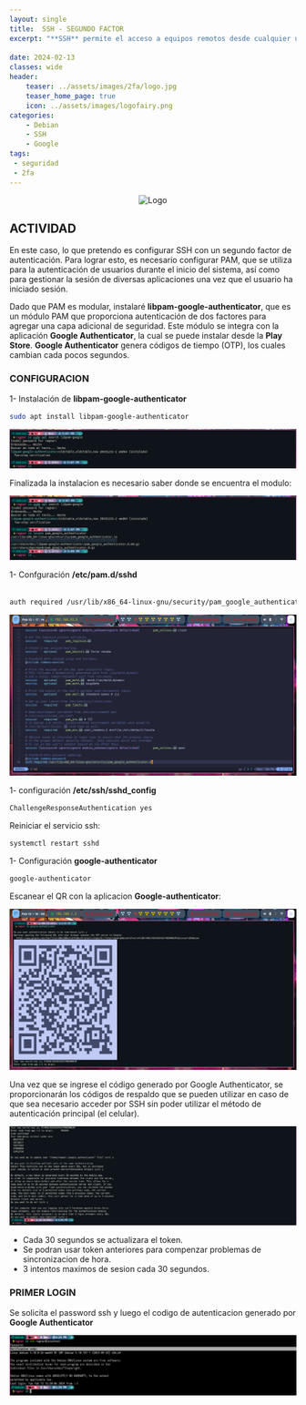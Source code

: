 ```yaml
---
layout: single
title:  SSH - SEGUNDO FACTOR 
excerpt: "**SSH** permite el acceso a equipos remotos desde cualquier ubicación. La autenticación se realiza mediante un usuario y contraseña o mediante clave pública y privada, adicionalmente SSH también se puede configurar para requerir un segundo factor de autenticación o 2FA que consituye una segunda clave."

date: 2024-02-13
classes: wide
header:
    teaser: ../assets/images/2fa/logo.jpg
    teaser_home_page: true
    icon: ../assets/images/logofairy.png
categories:
    - Debian
    - SSH 
    - Google
tags:  
 - seguridad
 - 2fa
---
```


<p style="text-align:center;">
  
  <img src="/assets/images/2fa/wallpaper.jpg" alt="Logo">

</p>

## ACTIVIDAD

En este caso, lo que pretendo es configurar SSH con un segundo factor de autenticación. Para lograr esto, es necesario configurar PAM, que se utiliza para la autenticación de usuarios durante el inicio del sistema, así como para gestionar la sesión de diversas aplicaciones una vez que el usuario ha iniciado sesión.

Dado que PAM es modular, instalaré **libpam-google-authenticator**, que es un módulo PAM que proporciona autenticación de dos factores para agregar una capa adicional de seguridad. Este módulo se integra con la aplicación **Google Authenticator**, la cual se puede instalar desde la **Play Store**. **Google Authenticator** genera códigos de tiempo (OTP), los cuales cambian cada pocos segundos.


### CONFIGURACION

1- Instalación de __libpam-google-authenticator__ 

```bash
sudo apt install libpam-google-authenticator

```

![](../assets/images/2fa/search-google.png)

Finalizada la instalacion es necesario saber donde se encuentra el modulo:


![](../assets/images/2fa/locate.png)

1- Confguración __/etc/pam.d/sshd__

```bash

auth required /usr/lib/x86_64-linux-gnu/security/pam_google_authenticator.so

```


![](../assets/images/2fa/pam-ssh.png)

1- configuración __/etc/ssh/sshd_config__ 


```bash
ChallengeResponseAuthentication yes

```

Reiniciar el servicio ssh: 

```bash
systemctl restart sshd

```

1- Configuración **google-authenticator**

```bash
google-authenticator

```

Escanear el QR con la aplicacion **Google-authenticator**: 

![](../assets/images/2fa/google-authenticator.png)
 

Una vez que se ingrese el código generado por Google Authenticator, se proporcionarán los códigos de respaldo que se pueden utilizar en caso de que sea necesario acceder por SSH sin poder utilizar el método de autenticación principal (el celular).


![](../assets/images/2fa/google-authenticator2.png)

- Cada 30 segundos se actualizara el token.
- Se podran usar token anteriores para compenzar problemas de sincronizacion de hora.
- 3 intentos maximos de sesion cada 30 segundos.

### PRIMER LOGIN 

Se solicita el password ssh y luego el codigo de autenticacion generado por **Google Authenticator**

![](../assets/images/2fa/login.png)
